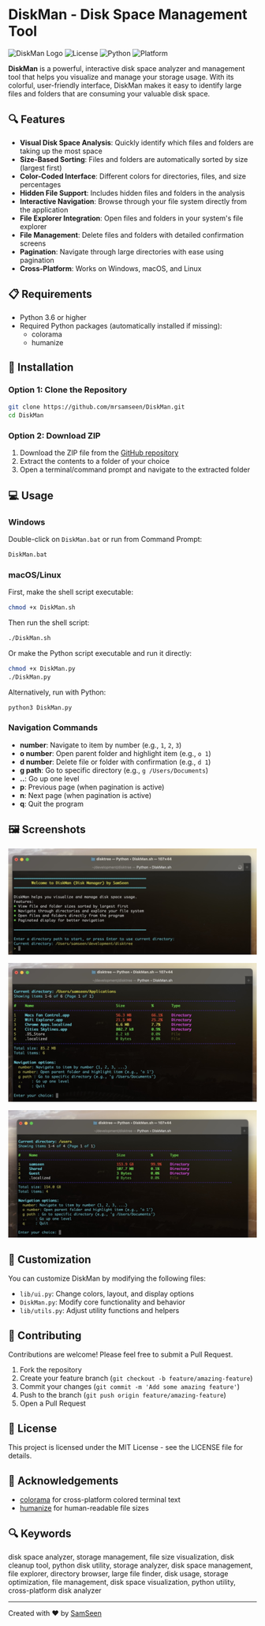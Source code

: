 # DiskMan - Disk Space Management Tool

![DiskMan Logo](https://img.shields.io/badge/DiskMan-Disk%20Space%20Management-blue)
![License](https://img.shields.io/badge/License-MIT-green)
![Python](https://img.shields.io/badge/Python-3.6%2B-blue)
![Platform](https://img.shields.io/badge/Platform-Windows%20%7C%20macOS%20%7C%20Linux-lightgrey)

**DiskMan** is a powerful, interactive disk space analyzer and management tool that helps you visualize and manage your storage usage. With its colorful, user-friendly interface, DiskMan makes it easy to identify large files and folders that are consuming your valuable disk space.

## 🔍 Features

- **Visual Disk Space Analysis**: Quickly identify which files and folders are taking up the most space
- **Size-Based Sorting**: Files and folders are automatically sorted by size (largest first)
- **Color-Coded Interface**: Different colors for directories, files, and size percentages
- **Hidden File Support**: Includes hidden files and folders in the analysis
- **Interactive Navigation**: Browse through your file system directly from the application
- **File Explorer Integration**: Open files and folders in your system's file explorer
- **File Management**: Delete files and folders with detailed confirmation screens
- **Pagination**: Navigate through large directories with ease using pagination
- **Cross-Platform**: Works on Windows, macOS, and Linux

## 📋 Requirements

- Python 3.6 or higher
- Required Python packages (automatically installed if missing):
  - colorama
  - humanize

## 🚀 Installation

### Option 1: Clone the Repository

```bash
git clone https://github.com/mrsamseen/DiskMan.git
cd DiskMan
```

### Option 2: Download ZIP

1. Download the ZIP file from the [GitHub repository](https://github.com/mrsamseen/DiskMan)
2. Extract the contents to a folder of your choice
3. Open a terminal/command prompt and navigate to the extracted folder

## 💻 Usage

### Windows

Double-click on `DiskMan.bat` or run from Command Prompt:

```bash
DiskMan.bat
```

### macOS/Linux

First, make the shell script executable:

```bash
chmod +x DiskMan.sh
```

Then run the shell script:

```bash
./DiskMan.sh
```

Or make the Python script executable and run it directly:

```bash
chmod +x DiskMan.py
./DiskMan.py
```

Alternatively, run with Python:

```bash
python3 DiskMan.py
```

### Navigation Commands

- **number**: Navigate to item by number (e.g., `1`, `2`, `3`)
- **o number**: Open parent folder and highlight item (e.g., `o 1`)
- **d number**: Delete file or folder with confirmation (e.g., `d 1`)
- **g path**: Go to specific directory (e.g., `g /Users/Documents`)
- **..**: Go up one level
- **p**: Previous page (when pagination is active)
- **n**: Next page (when pagination is active)
- **q**: Quit the program

## 🖼️ Screenshots

![Screenshot 1](src/Screenshot%201.jpg)

![Screenshot 2](src/Screenshot%202.jpg)

![Screenshot 3](src/Screenshot%203.jpg)

## 🔧 Customization

You can customize DiskMan by modifying the following files:

- `lib/ui.py`: Change colors, layout, and display options
- `DiskMan.py`: Modify core functionality and behavior
- `lib/utils.py`: Adjust utility functions and helpers

## 🤝 Contributing

Contributions are welcome! Please feel free to submit a Pull Request.

1. Fork the repository
2. Create your feature branch (`git checkout -b feature/amazing-feature`)
3. Commit your changes (`git commit -m 'Add some amazing feature'`)
4. Push to the branch (`git push origin feature/amazing-feature`)
5. Open a Pull Request

## 📝 License

This project is licensed under the MIT License - see the LICENSE file for details.

## 🙏 Acknowledgements

- [colorama](https://pypi.org/project/colorama/) for cross-platform colored terminal text
- [humanize](https://pypi.org/project/humanize/) for human-readable file sizes

## 🔍 Keywords

disk space analyzer, storage management, file size visualization, disk cleanup tool, python disk utility, storage analyzer, disk space management, file explorer, directory browser, large file finder, disk usage, storage optimization, file management, disk space visualization, python utility, cross-platform disk analyzer

---

Created with ❤️ by [SamSeen](https://github.com/MrSamSeen/)
